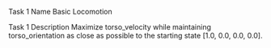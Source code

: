 Task 1 Name
Basic Locomotion

Task 1 Description
Maximize torso_velocity while maintaining torso_orientation as close as possible to the starting state [1.0, 0.0, 0.0, 0.0].